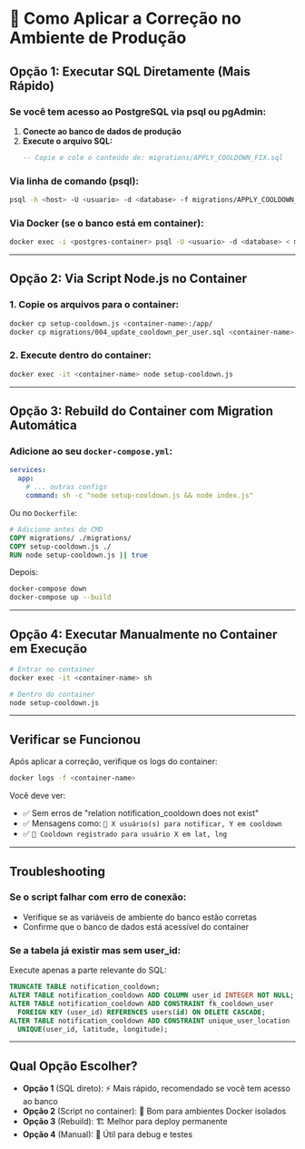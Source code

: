 # 🚀 Como Aplicar a Correção no Ambiente de Produção

## Opção 1: Executar SQL Diretamente (Mais Rápido)

### Se você tem acesso ao PostgreSQL via psql ou pgAdmin:

1. **Conecte ao banco de dados de produção**
2. **Execute o arquivo SQL:**
   ```sql
   -- Copie e cole o conteúdo de: migrations/APPLY_COOLDOWN_FIX.sql
   ```

### Via linha de comando (psql):
```bash
psql -h <host> -U <usuario> -d <database> -f migrations/APPLY_COOLDOWN_FIX.sql
```

### Via Docker (se o banco está em container):
```bash
docker exec -i <postgres-container> psql -U <usuario> -d <database> < migrations/APPLY_COOLDOWN_FIX.sql
```

---

## Opção 2: Via Script Node.js no Container

### 1. Copie os arquivos para o container:
```bash
docker cp setup-cooldown.js <container-name>:/app/
docker cp migrations/004_update_cooldown_per_user.sql <container-name>:/app/migrations/
```

### 2. Execute dentro do container:
```bash
docker exec -it <container-name> node setup-cooldown.js
```

---

## Opção 3: Rebuild do Container com Migration Automática

### Adicione ao seu `docker-compose.yml`:

```yaml
services:
  app:
    # ... outras configs
    command: sh -c "node setup-cooldown.js && node index.js"
```

Ou no `Dockerfile`:

```dockerfile
# Adicione antes do CMD
COPY migrations/ ./migrations/
COPY setup-cooldown.js ./
RUN node setup-cooldown.js || true
```

Depois:
```bash
docker-compose down
docker-compose up --build
```

---

## Opção 4: Executar Manualmente no Container em Execução

```bash
# Entrar no container
docker exec -it <container-name> sh

# Dentro do container
node setup-cooldown.js
```

---

## Verificar se Funcionou

Após aplicar a correção, verifique os logs do container:

```bash
docker logs -f <container-name>
```

Você deve ver:
- ✅ Sem erros de "relation notification_cooldown does not exist"
- ✅ Mensagens como: `📱 X usuário(s) para notificar, Y em cooldown`
- ✅ `📝 Cooldown registrado para usuário X em lat, lng`

---

## Troubleshooting

### Se o script falhar com erro de conexão:
- Verifique se as variáveis de ambiente do banco estão corretas
- Confirme que o banco de dados está acessível do container

### Se a tabela já existir mas sem user_id:
Execute apenas a parte relevante do SQL:
```sql
TRUNCATE TABLE notification_cooldown;
ALTER TABLE notification_cooldown ADD COLUMN user_id INTEGER NOT NULL;
ALTER TABLE notification_cooldown ADD CONSTRAINT fk_cooldown_user 
  FOREIGN KEY (user_id) REFERENCES users(id) ON DELETE CASCADE;
ALTER TABLE notification_cooldown ADD CONSTRAINT unique_user_location 
  UNIQUE(user_id, latitude, longitude);
```

---

## Qual Opção Escolher?

- **Opção 1** (SQL direto): ⚡ Mais rápido, recomendado se você tem acesso ao banco
- **Opção 2** (Script no container): 🔧 Bom para ambientes Docker isolados
- **Opção 3** (Rebuild): 🏗️ Melhor para deploy permanente
- **Opção 4** (Manual): 🐛 Útil para debug e testes

